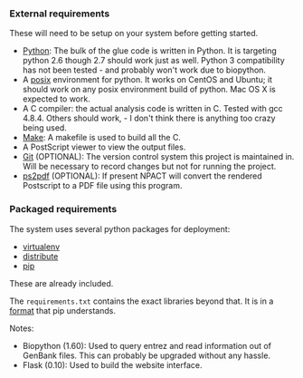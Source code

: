 ### External requirements

These will need to be setup on your system before getting started.

* [Python](http://python.org/): The bulk of the glue code is written
  in Python. It is targeting python 2.6 though 2.7 should work just as
  well. Python 3 compatibility has not been tested - and probably won't
  work due to biopython.
* A [posix](http://en.wikipedia.org/wiki/POSIX) environment for
  python. It works on CentOS and Ubuntu; it should work on any posix
  environment build of python. Mac OS X is expected to work.
* A C compiler: the actual analysis code is written in C. Tested with
  gcc 4.8.4. Others should work, - I don't think there is anything too
  crazy being used.
* [Make](http://www.gnu.org/s/make/): A makefile is used to build all
  the C.
* A PostScript viewer to view the output files.
* [Git](http://git-scm.com/) (OPTIONAL): The version control system
  this project is maintained in. Will be necessary to record changes
  but not for running the project.
* [ps2pdf](http://ghostscript.com/doc/current/Ps2pdf.htm) (OPTIONAL):
  If present NPACT will convert the rendered Postscript to a PDF file
  using this program.

### Packaged requirements

The system uses several python packages for deployment:

* [virtualenv](http://pypi.python.org/pypi/virtualenv)
* [distribute](http://pypi.python.org/pypi/distribute)
* [pip](http://www.pip-installer.org/en/latest/index.html)

These are already included.

The `requirements.txt` contains the exact libraries beyond that. It is
in a [format][req-file-format] that pip understands.

Notes:

* Biopython (1.60): Used to query entrez and read information out of
  GenBank files. This can probably be upgraded without any hassle.
* Flask (0.10): Used to build the website interface.

[req-file-format]: https://pip.pypa.io/en/latest/reference/pip_install.html#requirements-file-format
